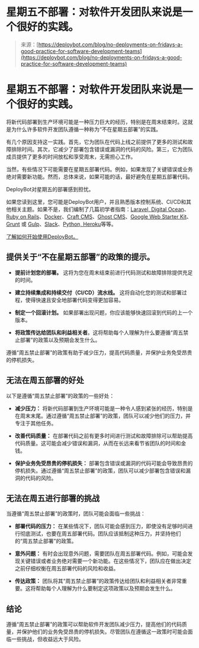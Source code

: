 <!--yml

category: 未分类

date: 2024-05-27 14:42:10

-->

# 星期五不部署：对软件开发团队来说是一个很好的实践。

> 来源：[https://deploybot.com/blog/no-deployments-on-fridays-a-good-practice-for-software-development-teams](https://deploybot.com/blog/no-deployments-on-fridays-a-good-practice-for-software-development-teams)

# 星期五不部署：对软件开发团队来说是一个很好的实践。

将新代码部署到生产环境可能是一种压力巨大的经历，特别是在周末结束时。这就是为什么许多软件开发团队遵循一种称为“不在星期五部署”的实践。

有几个原因支持这一实践。首先，它为团队在代码上线之前提供了更多的测试和故障排除时间。其次，它减少了部署包含错误或漏洞的代码的风险。第三，它为团队成员提供了更多的时间放松和享受周末，无需担心工作。

当然，有些情况下可能需要在星期五部署代码。例如，如果发现了关键错误或业务绝对需要新功能。然而，总体来说，如果可能的话，最好避免在星期五部署代码。

DeployBot对星期五的部署感到担忧。

如果您读到这里，您可能是DeployBot用户，并且熟悉版本控制系统、CI/CD和其他相关主题。如果不是，我们编制了几篇初学者指南：[Laravel, Digital Ocean](https://deploybot.com/guides-code-deployment-tools/deploy-a-laravel-app-to-digitalocean)、[Ruby on Rails](https://deploybot.com/guides-code-deployment-tools/deploy-ruby-on-rails-to-digitalocean)、[Docker](https://deploybot.com/guides-code-deployment-tools/getting-started-using-docker-with-deploybot)、[Craft CMS](https://deploybot.com/guides-code-deployment-tools/deploy-craft-cms-to-digitalocean)、[Ghost CMS](https://deploybot.com/guides-code-deployment-tools/deploy-ghost-themes)、[Google Web Starter Kit](https://deploybot.com/guides-code-deployment-tools/deploy-google-web-starter-kit-to-digitalocean)、[Grunt](https://deploybot.com/guides-code-deployment-tools/building-assets-with-grunt-or-gulp-during-deployment) 或 [Gulp](https://deploybot.com/guides-code-deployment-tools/building-assets-with-grunt-or-gulp-during-deployment)、[Slack](https://deploybot.com/guides-code-deployment-tools/chatops-deploybot-slack)、[Python, Heroku](https://deploybot.com/guides-code-deployment-tools/deploy-a-python-application-to-heroku-with-deploybot)等等。

[了解如何开始使用DeployBot。](https://deploybot.com/guides-code-deployment-tools/getting-started-with-deploybot)

## 提供关于“不在星期五部署”的政策的提示。

+   **提前计划您的部署。** 这将为您在周末结束前进行代码测试和故障排除提供充足的时间。

+   **建立持续集成和持续交付（CI/CD）流水线。** 这将自动化您的测试和部署过程，使得快速且安全地部署代码变得更加容易。

+   **制定一个回滚计划。** 如果部署出现问题，你应该能够快速回滚到代码的上一个版本。

+   **将政策传达给团队和利益相关者**。这将帮助每个人理解为什么要遵循“周五禁止部署”的政策以及预期会发生什么。

遵循“周五禁止部署”的政策有助于减少压力，提高代码质量，并保护业务免受昂贵的停机损失。

## 无法在周五部署的好处

以下是遵循“周五禁止部署”的政策的一些好处：

+   **减少压力：** 将新代码部署到生产环境可能是一种令人感到紧张的经历，特别是在周末末尾。通过遵循“周五禁止部署”的政策，团队可以减少他们的压力，并专注于其他任务。

+   **改善代码质量：** 在部署代码之前有更多时间进行测试和故障排除可以帮助提高代码质量。这可能会减少错误和漏洞，从而在长远来看节省团队的时间和金钱。

+   **保护业务免受昂贵的停机损失：** 部署包含错误或漏洞的代码可能会导致昂贵的停机损失。通过遵循“周五禁止部署”的政策，团队可以减少部署包含错误和漏洞的代码的风险。

## 无法在周五进行部署的挑战

当遵循“周五禁止部署”的政策时，团队可能会面临一些挑战：

+   **部署代码的压力：** 在某些情况下，团队可能会感到压力，即使没有足够时间进行彻底测试，也要在周五部署代码。团队应该抵制这种压力，并坚持他们的“周五禁止部署”的政策。

+   **意外问题：** 有时会出现意外问题，需要团队在周五部署代码。例如，可能会发现关键错误或者业务绝对需要一个新功能。在这些情况下，团队应在做出决定之前仔细权衡在周五部署代码的风险和收益。

+   **传达政策：** 团队将其“周五禁止部署”的政策传达给团队和利益相关者非常重要。这将帮助每个人理解为什么要制定这项政策以及预期会发生什么。

## 结论

遵循“周五禁止部署”的政策可以帮助软件开发团队减少压力，提高他们的代码质量，并保护他们的业务免受昂贵的停机损失。尽管团队在遵循这一政策时可能会面临一些挑战，但收益远大于风险。
